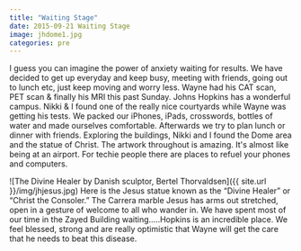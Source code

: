 ```yaml
---
title: "Waiting Stage"
date: 2015-09-21 Waiting Stage
image: jhdome1.jpg
categories: pre
---
```


I guess you can imagine the power of anxiety waiting for results.  We have decided to get up everyday and keep busy, meeting with friends, going out to lunch etc, just keep moving and worry less.  Wayne had his CAT scan, PET scan & finally his MRI this past Sunday.  Johns Hopkins has a wonderful campus.  Nikki & I found one of the really nice courtyards while Wayne was getting his tests.  We packed our iPhones, iPads, crosswords, bottles of water and made ourselves comfortable.  Afterwards we try to plan lunch or dinner with friends. Exploring the buildings, Nikki and I found the Dome area and the statue of Christ.  The artwork throughout is amazing.  It's almost like being at an airport.  For techie people there are places to refuel your phones and computers.

![The Divine Healer by Danish sculptor, Bertel Thorvaldsen]({{ site.url }}/img/jhjesus.jpg)
Here is the Jesus statue known as the “Divine Healer” or “Christ the Consoler.” The Carrera marble Jesus has arms out stretched, open in a gesture of welcome to all who wander in.
We have spent most of our time in the Zayed Building waiting.....Hopkins is an incredible place.  We feel blessed, strong and are really optimistic that Wayne will get the care that he needs to beat this disease.
